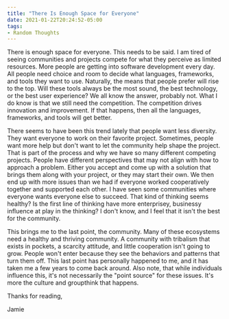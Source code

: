 ```yaml
---
title: "There Is Enough Space for Everyone"
date: 2021-01-22T20:24:52-05:00
tags:
- Random Thoughts
---
```


There is enough space for everyone. This needs to be said. I am tired of seeing communities and projects compete for what they perceive as limited resources. More people are getting into software development every day. All people need choice and room to decide what languages, frameworks, and tools they want to use. Naturally, the means that people prefer will rise to the top. Will these tools always be the most sound, the best technology, or the best user experience? We all know the answer, probably not. What I do know is that we still need the competition. The competition drives innovation and improvement. If that happens, then all the languages, frameworks, and tools will get better. 

There seems to have been this trend lately that people want less diversity. They want everyone to work on their favorite project. Sometimes, people want more help but don't want to let the community help shape the project. That is part of the process and why we have so many different competing projects. People have different perspectives that may not align with how to approach a problem. Either you accept and come up with a solution that brings them along with your project, or they may start their own. We then end up with more issues than we had if everyone worked cooperatively together and supported each other. I have seen some communities where everyone wants everyone else to succeed. That kind of thinking seems healthy? Is the first line of thinking have more enterprisey, businessy influence at play in the thinking? I don't know, and I feel that it isn't the best for the community.

This brings me to the last point, the community. Many of these ecosystems need a healthy and thriving community. A community with tribalism that exists in pockets, a scarcity attitude, and little cooperation isn't going to grow. People won't enter because they see the behaviors and patterns that turn them off. This last point has personally happened to me, and it has taken me a few years to come back around. Also note, that while individuals influence this, it's not necessarily the "point source" for these issues. It's more the culture and groupthink that happens. 

Thanks for reading,

Jamie

